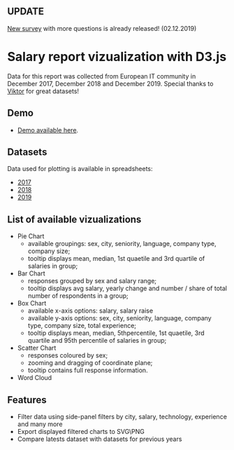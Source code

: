 ## UPDATE 
[New survey](https://docs.google.com/forms/d/e/1FAIpQLSckWCuRD4_QePOM0trRzH6v2fl6qBRMxpqJ_23VSJZhr704ag/viewform) with more questions is already released! (02.12.2019)

# Salary report vizualization with D3.js
Data for this report was collected from European IT community in December 2017, December 2018 and December 2019.
Special thanks to [Viktor](http://asdcode.de/) for great datasets!

## Demo 
* [Demo available here]( https://nitoloz.github.io/salary-report/).

## Datasets
Data used for plotting is available in spreadsheets:
* [2017](https://docs.google.com/spreadsheets/d/1k3eWzo3hj6mwUr2qQRCnbHR9-MOJWll_xDMoqH-PKIo/edit?usp=sharing)
* [2018](https://docs.google.com/spreadsheets/d/1gZCDpy8HSWFF_RPGhsl0FqUW7XiNQsBVDBaSGicTSII/edit?usp=sharing)
* [2019](https://docs.google.com/spreadsheets/d/13p6Hr9kSZuVKbQgOT_BcgasEvOuqEvt0Y0c78S5rlvw/edit?usp=sharing)

## List of available vizualizations
* Pie Chart 
  * available groupings: sex, city, seniority, language, company type, company size;
  * tooltip displays mean, median, 1st quaetile and 3rd quartile of salaries in group;
* Bar Chart
  * responses grouped by sex and salary range;
  * tooltip displays avg salary, yearly change and number / share of total number of respondents in a group;
* Box Chart
  * available x-axis options: salary, salary raise
  * available y-axis options: sex, city, seniority, language, company type, company size, total experience;
  * tooltip displays mean, median, 5thpercentile, 1st quaetile, 3rd quartile and 95th percentile of salaries in group;
* Scatter Chart
  * responses coloured by sex;
  * zooming and dragging of coordinate plane;
  * tooltip contains full response information.
* Word Cloud

## Features
* Filter data using side-panel filters by city, salary, technology, experience and many more
* Export displayed filtered charts to SVG\PNG
* Compare latests dataset with datasets for previous years


 
